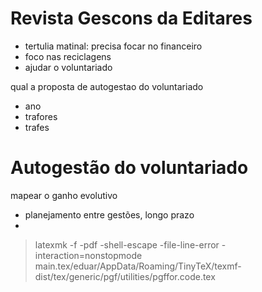 # Revista Gescons da Editares

- tertulia matinal: precisa focar no financeiro
- foco nas reciclagens
- ajudar o voluntariado

qual a proposta de autogestao do voluntariado

- ano
- trafores
- trafes

# Autogestão do voluntariado

mapear o ganho evolutivo

- planejamento entre gestões, longo prazo
- 


> latexmk -f -pdf -shell-escape -file-line-error -interaction=nonstopmode main.tex/eduar/AppData/Roaming/TinyTeX/texmf-dist/tex/generic/pgf/utilities/pgffor.code.tex

